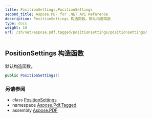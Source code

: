 ```yaml
---
title: PositionSettings.PositionSettings
second_title: Aspose.PDF for .NET API Reference
description: PositionSettings 构造函数。默认构造函数
type: docs
weight: 10
url: /zh/net/aspose.pdf.tagged/positionsettings/positionsettings/
---
```

## PositionSettings 构造函数

默认构造函数。

```csharp
public PositionSettings()
```

### 另请参阅

* class [PositionSettings](../)
* namespace [Aspose.Pdf.Tagged](../../../aspose.pdf.tagged/)
* assembly [Aspose.PDF](../../../)